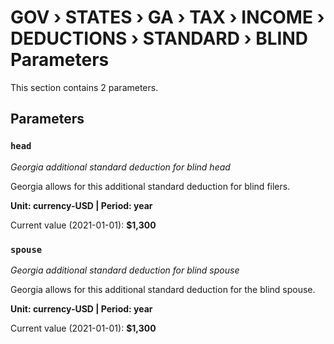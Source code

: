 # GOV › STATES › GA › TAX › INCOME › DEDUCTIONS › STANDARD › BLIND Parameters

This section contains 2 parameters.

## Parameters

### `head`
*Georgia additional standard deduction for blind head*

Georgia allows for this additional standard deduction for blind filers.

**Unit: currency-USD | Period: year**

Current value (2021-01-01): **$1,300**


### `spouse`
*Georgia additional standard deduction for blind spouse*

Georgia allows for this additional standard deduction for the blind spouse.

**Unit: currency-USD | Period: year**

Current value (2021-01-01): **$1,300**

